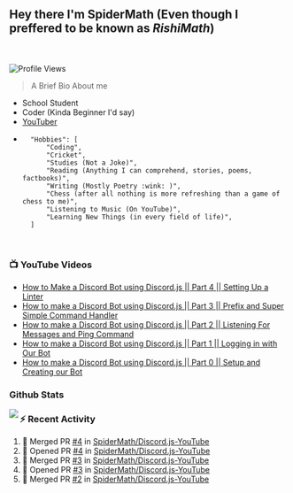 ## **Hey there I'm SpiderMath (Even though I preffered to be known as *RishiMath*)**
<br><br>
![Profile Views](https://komarev.com/ghpvc/?username=SpiderMath)

> A Brief Bio About me
- School Student
- Coder (Kinda Beginner I'd say)
- [YouTuber](https://youtube.com/channel/UCuQvyfLaZOG4bPwEvqSYCLg)
- ```js<br>
	"Hobbies": [
		"Coding",
		"Cricket",
		"Studies (Not a Joke)",
		"Reading (Anything I can comprehend, stories, poems, factbooks)",
		"Writing (Mostly Poetry :wink: )",
		"Chess (after all nothing is more refreshing than a game of chess to me)",
		"Listening to Music (On YouTube)",
		"Learning New Things (in every field of life)",
	]
	```
<br>

### 📺 YouTube Videos
<!-- YOUTUBE:START -->
- [How to Make a Discord Bot using Discord.js || Part 4 || Setting Up a Linter](https://www.youtube.com/watch?v=Sx1i83ghzlg)
- [How to make a Discord Bot using Discord.js || Part 3 || Prefix and Super Simple Command Handler](https://www.youtube.com/watch?v=VNxnXNWhmlU)
- [How to make a Discord Bot using Discord.js || Part 2 || Listening For Messages and Ping Command](https://www.youtube.com/watch?v=ZVVS-6GLqTc)
- [How to make a Discord Bot using Discord.js || Part 1 || Logging in with Our Bot](https://www.youtube.com/watch?v=UVx4m8y1T7I)
- [How to make a Discord Bot using Discord.js || Part 0 || Setup and Creating our Bot](https://www.youtube.com/watch?v=41U7hTW5-5E)
<!-- YOUTUBE:END -->

### Github Stats
<img align="left" src="https://github-readme-stats.vercel.app/api?username=SpiderMath&show_icon=true">

### :zap: Recent Activity
<!--START_SECTION:activity-->
1. 🎉 Merged PR [#4](https://github.com/SpiderMath/Discord.js-YouTube/pull/4) in [SpiderMath/Discord.js-YouTube](https://github.com/SpiderMath/Discord.js-YouTube)
2. 💪 Opened PR [#4](https://github.com/SpiderMath/Discord.js-YouTube/pull/4) in [SpiderMath/Discord.js-YouTube](https://github.com/SpiderMath/Discord.js-YouTube)
3. 🎉 Merged PR [#3](https://github.com/SpiderMath/Discord.js-YouTube/pull/3) in [SpiderMath/Discord.js-YouTube](https://github.com/SpiderMath/Discord.js-YouTube)
4. 💪 Opened PR [#3](https://github.com/SpiderMath/Discord.js-YouTube/pull/3) in [SpiderMath/Discord.js-YouTube](https://github.com/SpiderMath/Discord.js-YouTube)
5. 🎉 Merged PR [#2](https://github.com/SpiderMath/Discord.js-YouTube/pull/2) in [SpiderMath/Discord.js-YouTube](https://github.com/SpiderMath/Discord.js-YouTube)
<!--END_SECTION:activity-->
